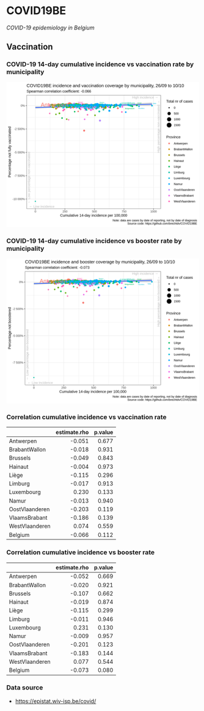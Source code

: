 
# COVID19BE

*COVID-19 epidemiology in Belgium*

## Vaccination

### COVID-19 14-day cumulative incidence vs vaccination rate by municipality

![](covid19be-vaccination.png)

### COVID-19 14-day cumulative incidence vs booster rate by municipality

![](covid19be-vaccination-booster.png)

### Correlation cumulative incidence vs vaccination rate

|                | estimate.rho | p.value |
| :------------- | -----------: | ------: |
| Antwerpen      |      \-0.051 |   0.677 |
| BrabantWallon  |      \-0.018 |   0.931 |
| Brussels       |      \-0.049 |   0.843 |
| Hainaut        |      \-0.004 |   0.973 |
| Liège          |      \-0.115 |   0.296 |
| Limburg        |      \-0.017 |   0.913 |
| Luxembourg     |        0.230 |   0.133 |
| Namur          |      \-0.013 |   0.940 |
| OostVlaanderen |      \-0.203 |   0.119 |
| VlaamsBrabant  |      \-0.186 |   0.139 |
| WestVlaanderen |        0.074 |   0.559 |
| Belgium        |      \-0.066 |   0.112 |

### Correlation cumulative incidence vs booster rate

|                | estimate.rho | p.value |
| :------------- | -----------: | ------: |
| Antwerpen      |      \-0.052 |   0.669 |
| BrabantWallon  |      \-0.020 |   0.921 |
| Brussels       |      \-0.107 |   0.662 |
| Hainaut        |      \-0.019 |   0.874 |
| Liège          |      \-0.115 |   0.299 |
| Limburg        |      \-0.011 |   0.946 |
| Luxembourg     |        0.231 |   0.130 |
| Namur          |      \-0.009 |   0.957 |
| OostVlaanderen |      \-0.201 |   0.123 |
| VlaamsBrabant  |      \-0.183 |   0.144 |
| WestVlaanderen |        0.077 |   0.544 |
| Belgium        |      \-0.073 |   0.080 |

### Data source

  - <https://epistat.wiv-isp.be/covid/>
